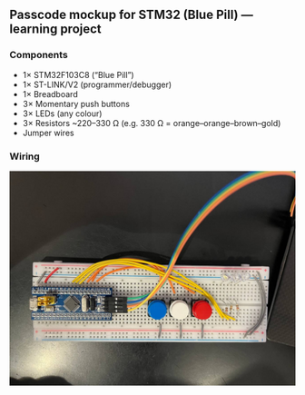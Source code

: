 ## Passcode mockup for STM32 (Blue Pill) — learning project

### Components
- 1× STM32F103C8 (“Blue Pill”)
- 1× ST-LINK/V2 (programmer/debugger)
- 1× Breadboard
- 3× Momentary push buttons
- 3× LEDs (any colour)
- 3× Resistors ~220–330 Ω (e.g. 330 Ω = orange–orange–brown–gold)
- Jumper wires

### Wiring
![Breadboard wiring](./breadboard.jpg)
